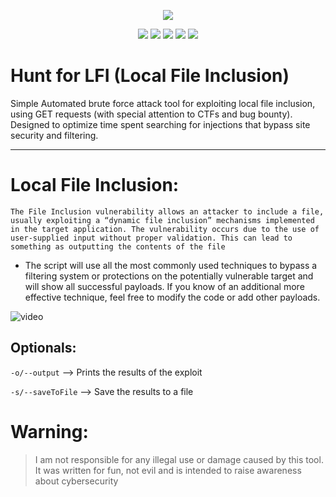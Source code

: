 <div><center>

  <img src="https://github.com/Jsmoreira02/LFI-Hunter/assets/103542430/3b9e846a-f2dd-44a9-8329-0bcf7eabacfd"></br>
  
</center></div>

<div align="center">
  <img src="https://img.shields.io/badge/Language%20-Python3-green.svg">
  <img src="https://img.shields.io/badge/License%20-GPL 2.0-blue.svg">
  <img src="https://img.shields.io/badge/Type%20-Hacking tool | CTF tool-darkblue.svg"">
  <img src="https://img.shields.io/badge/OS%20-Windows, Linux-red.svg"">
  <img src="https://img.shields.io/badge/Local File Inclusion%20-teste?style=flat-square">
</div>


# Hunt for LFI (Local File Inclusion)
Simple Automated brute force attack tool for exploiting local file inclusion, using GET requests (with special attention to CTFs and bug bounty). Designed to optimize time spent searching for injections that bypass site security and filtering.

-------
# Local File Inclusion: 
``The File Inclusion vulnerability allows an attacker to include a file, usually exploiting a “dynamic file inclusion” mechanisms implemented in the target application. The vulnerability occurs due to the use of user-supplied input without proper validation. This can lead to something as outputting the contents of the file``

- The script will use all the most commonly used techniques to bypass a filtering system or protections on the potentially vulnerable target and will show all successful payloads. If you know of an additional more effective technique, feel free to modify the code or add other payloads.

![video](https://github.com/Jsmoreira02/LFI-Hunter/assets/103542430/87b88afd-2f54-40b8-96fd-14bc513913c3)

## Optionals:

`-o/--output` --> Prints the results of the exploit 

`-s/--saveToFile` --> Save the results to a file

# Warning:    
> I am not responsible for any illegal use or damage caused by this tool. It was written for fun, not evil and is intended to raise awareness about cybersecurity
